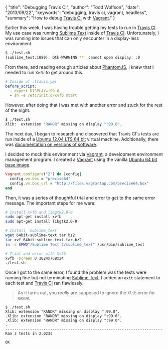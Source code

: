 {
  "title": "Debugging Travis CI",
  "author": "Todd Wolfson",
  "date": "2013/09/22",
  "keywords": "debugging, travis ci, vagrant, headless",
  "summary": "How to debug [Travis CI](https://travis-ci.org/) with [Vagrant](http://www.vagrantup.com/)."
}

Earlier this week, I was having trouble getting my tests to run in [Travis CI][]. My use case was running [Sublime Text][] inside of [Travis CI][]. Unfortunately, I was running into issues that can only encounter in a display-less environment.

```bash
$ ./test.sh
(sublime_text:1080): Gtk-WARNING **: cannot open display: :0
```

[Travis CI]: http://travis-ci.org/
[Sublime Text]: http://sublimetext.com/

From there, and reading enough articles about [PhantomJS][], I knew that I needed to run `Xvfb` to get around this.

[PhantomJS]: http://phantomjs.org/

```yml
# Inside of .travis.yml
before_script:
  - export DISPLAY=:99.0
  - sh -e /etc/init.d/xvfb start
```

However, after doing that I was met with another error and stuck for the rest of the night.

```bash
$ ./test.sh
Xlib:  extension "RANDR" missing on display ":99.0".
```

The next day, I began to research and discovered that Travis CI's tests are run inside of a [Ubuntu 12.04 LTS 64 bit][travis-ubuntu] virtual machine. Additionally, there was [documentation on versions of software][travis-software].

[travis-ubuntu]: http://about.travis-ci.org/docs/user/ci-environment/#CI-environment-OS
[travis-software]: http://about.travis-ci.org/docs/user/ci-environment/#Environment-common-to-all-VM-images

I decided to mock this environment via [Vagrant][], a development environment management program. I created a [Vagrant][] using the vanilla [Ubuntu 64 bit base image][vagrant-boxes].

[Vagrant]: http://www.vagrantup.com/
[vagrant-boxes]: http://www.vagrantbox.es/

```ruby
Vagrant.configure("2") do |config|
  config.vm.box = "precise64"
  config.vm.box_url = "http://files.vagrantup.com/precise64.box"
end
```

Then, it was a series of thoughtful trial and error to get to the same error message. The important steps for me were:

```bash
# Install xvfb and libgtk2.0-0
sudo apt-get install xvfb
sudo apt-get install libgtk2.0-0

# Install `sublime_text`
wget 64bit-sublime-text.tar.bz2
tar xvf 64bit-sublime-text.tar.bz2
ln -s $PWD"/Sublime Text 2/sublime_text" /usr/bin/sublime_text

# Trial and error with Xvfb
xvfb -screen 0 1024x768x24
./test.sh
```

Once I got to the same error, I found the problem was the tests were running fine but not terminating [Sublime Text][]. I added an `exit` statement to each test and [Travis CI][] ran flawlessly.

> As it turns out, you *really* are supposed to ignore the `Xlib` error for `RANDR`.

```
$ ./test.sh
Xlib: extension "RANDR" missing on display ":99.0".
.Xlib: extension "RANDR" missing on display ":99.0".
.Xlib: extension "RANDR" missing on display ":99.0".
.
----------------------------------------------------------------------
Ran 3 tests in 2.023s

OK
```
